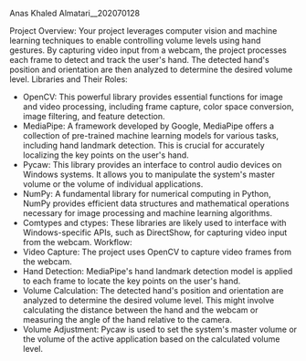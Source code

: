 Anas Khaled Almatari__202070128

Project Overview:
Your project leverages computer vision and machine learning techniques to enable controlling volume levels using hand gestures. By capturing video input from a webcam, the project processes each frame to detect and track the user's hand. The detected hand's position and orientation are then analyzed to determine the desired volume level.
Libraries and Their Roles:
 * OpenCV: This powerful library provides essential functions for image and video processing, including frame capture, color space conversion, image filtering, and feature detection.
 * MediaPipe: A framework developed by Google, MediaPipe offers a collection of pre-trained machine learning models for various tasks, including hand landmark detection. This is crucial for accurately localizing the key points on the user's hand.
 * Pycaw: This library provides an interface to control audio devices on Windows systems. It allows you to manipulate the system's master volume or the volume of individual applications.
 * NumPy: A fundamental library for numerical computing in Python, NumPy provides efficient data structures and mathematical operations necessary for image processing and machine learning algorithms.
 * Comtypes and ctypes: These libraries are likely used to interface with Windows-specific APIs, such as DirectShow, for capturing video input from the webcam.
Workflow:
 * Video Capture: The project uses OpenCV to capture video frames from the webcam.
 * Hand Detection: MediaPipe's hand landmark detection model is applied to each frame to locate the key points on the user's hand.
 * Volume Calculation: The detected hand's position and orientation are analyzed to determine the desired volume level. This might involve calculating the distance between the hand and the webcam or measuring the angle of the hand relative to the camera.
 * Volume Adjustment: Pycaw is used to set the system's master volume or the volume of the active application based on the calculated volume level.